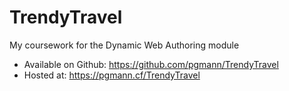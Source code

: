 # TrendyTravel
My coursework for the Dynamic Web Authoring module

* Available on Github: https://github.com/pgmann/TrendyTravel
* Hosted at: https://pgmann.cf/TrendyTravel